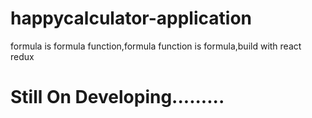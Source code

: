 # happycalculator-application
formula is formula function,formula function is formula,build with react redux



# Still On Developing.........
